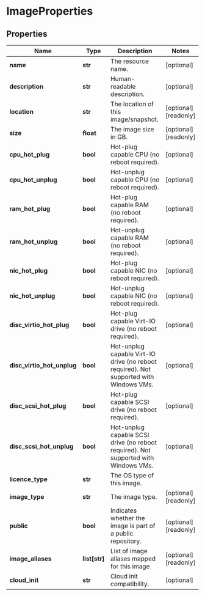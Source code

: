 # ImageProperties

## Properties
| Name | Type | Description | Notes |
| ------------ | ------------- | ------------- | ------------- |
| **name** | **str** | The resource name. | [optional]  |
| **description** | **str** | Human-readable description. | [optional]  |
| **location** | **str** | The location of this image/snapshot. | [optional] [readonly]  |
| **size** | **float** | The image size in GB. | [optional] [readonly]  |
| **cpu_hot_plug** | **bool** | Hot-plug capable CPU (no reboot required). | [optional]  |
| **cpu_hot_unplug** | **bool** | Hot-unplug capable CPU (no reboot required). | [optional]  |
| **ram_hot_plug** | **bool** | Hot-plug capable RAM (no reboot required). | [optional]  |
| **ram_hot_unplug** | **bool** | Hot-unplug capable RAM (no reboot required). | [optional]  |
| **nic_hot_plug** | **bool** | Hot-plug capable NIC (no reboot required). | [optional]  |
| **nic_hot_unplug** | **bool** | Hot-unplug capable NIC (no reboot required). | [optional]  |
| **disc_virtio_hot_plug** | **bool** | Hot-plug capable Virt-IO drive (no reboot required). | [optional]  |
| **disc_virtio_hot_unplug** | **bool** | Hot-unplug capable Virt-IO drive (no reboot required). Not supported with Windows VMs. | [optional]  |
| **disc_scsi_hot_plug** | **bool** | Hot-plug capable SCSI drive (no reboot required). | [optional]  |
| **disc_scsi_hot_unplug** | **bool** | Hot-unplug capable SCSI drive (no reboot required). Not supported with Windows VMs. | [optional]  |
| **licence_type** | **str** | The OS type of this image. |  |
| **image_type** | **str** | The image type. | [optional] [readonly]  |
| **public** | **bool** | Indicates whether the image is part of a public repository. | [optional] [readonly]  |
| **image_aliases** | **list[str]** | List of image aliases mapped for this image | [optional] [readonly]  |
| **cloud_init** | **str** | Cloud init compatibility. | [optional]  |


